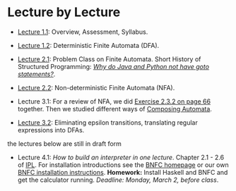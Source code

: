# Lecture by Lecture

- [Lecture 1.1](lecture-1.1.md): Overview, Assessment, Syllabus.
- [Lecture 1.2](lecture-1.2.md): Deterministic Finite Automata (DFA).
- [Lecture 2.1](lecture-2.1.md): Problem Class on Finite Automata. Short History of Structured Programming: [*Why do Java and Python not have goto statements?*](https://hackmd.io/@alexhkurz/rJ5wS-0f8).
- [Lecture 2.2](https://hackmd.io/@alexhkurz/B11YSGCz8): Non-deterministic Finite Automata (NFA).  
- Lecture 3.1: For a review of NFA, we did [Exercise 2.3.2 on page 66](https://mcdtu.files.wordpress.com/2017/03/introduction-to-automata-theory.pdf) together. Then we studied different ways of [Composing Automata](https://hackmd.io/@alexhkurz/ryV_FU7XI).


- [Lecture 3.2](https://hackmd.io/@alexhkurz/HkoNj8mmU): Eliminating epsilon transitions, translating regular expressions into DFAs.

the lectures below are still in draft form
- Lecture 4.1: *How to build an interpreter in one lecture*. Chapter 2.1 - 2.6 of [IPL](http://www.cse.chalmers.se/edu/year/2012/course/DAT150/lectures/plt-book.pdf). For installation  introductions see the [BNFC homepage](http://bnfc.digitalgrammars.com) or our own [BNFC installation instructions](https://github.com/alexhkurz/compiler-construction-2020/blob/master/BNFC-installation.md). 
**Homework:** Install Haskell and BNFC and get the calculator running. *Deadline: Monday, March 2, before class*.    
